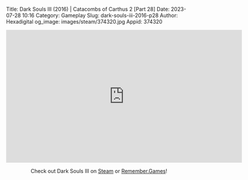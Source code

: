 Title: Dark Souls III (2016) | Catacombs of Carthus 2 [Part 28]
Date: 2023-07-28 10:16
Category: Gameplay
Slug: dark-souls-iii-2016-p28
Author: Hexadigital
og_image: images/steam/374320.jpg
Appid: 374320

<center><iframe src="https://www.youtube.com/embed/yC3E-DnDf1M?feature=oembed" allow="accelerometer; autoplay; encrypted-media; gyroscope; picture-in-picture" width="640" height="360" frameborder="0"></iframe>

Check out Dark Souls III on [Steam](https://store.steampowered.com/app/374320/?curator_clanid=34633900) or [Remember.Games](https://remember.games/game/340/dark-souls-iii/)!</center>